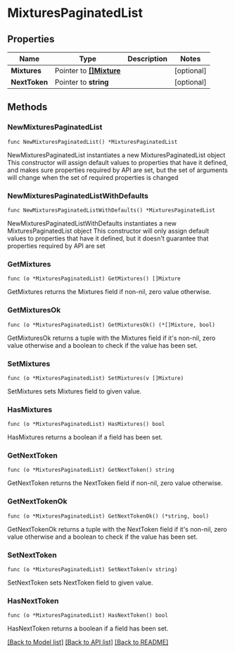 # MixturesPaginatedList

## Properties

Name | Type | Description | Notes
------------ | ------------- | ------------- | -------------
**Mixtures** | Pointer to [**[]Mixture**](Mixture.md) |  | [optional] 
**NextToken** | Pointer to **string** |  | [optional] 

## Methods

### NewMixturesPaginatedList

`func NewMixturesPaginatedList() *MixturesPaginatedList`

NewMixturesPaginatedList instantiates a new MixturesPaginatedList object
This constructor will assign default values to properties that have it defined,
and makes sure properties required by API are set, but the set of arguments
will change when the set of required properties is changed

### NewMixturesPaginatedListWithDefaults

`func NewMixturesPaginatedListWithDefaults() *MixturesPaginatedList`

NewMixturesPaginatedListWithDefaults instantiates a new MixturesPaginatedList object
This constructor will only assign default values to properties that have it defined,
but it doesn't guarantee that properties required by API are set

### GetMixtures

`func (o *MixturesPaginatedList) GetMixtures() []Mixture`

GetMixtures returns the Mixtures field if non-nil, zero value otherwise.

### GetMixturesOk

`func (o *MixturesPaginatedList) GetMixturesOk() (*[]Mixture, bool)`

GetMixturesOk returns a tuple with the Mixtures field if it's non-nil, zero value otherwise
and a boolean to check if the value has been set.

### SetMixtures

`func (o *MixturesPaginatedList) SetMixtures(v []Mixture)`

SetMixtures sets Mixtures field to given value.

### HasMixtures

`func (o *MixturesPaginatedList) HasMixtures() bool`

HasMixtures returns a boolean if a field has been set.

### GetNextToken

`func (o *MixturesPaginatedList) GetNextToken() string`

GetNextToken returns the NextToken field if non-nil, zero value otherwise.

### GetNextTokenOk

`func (o *MixturesPaginatedList) GetNextTokenOk() (*string, bool)`

GetNextTokenOk returns a tuple with the NextToken field if it's non-nil, zero value otherwise
and a boolean to check if the value has been set.

### SetNextToken

`func (o *MixturesPaginatedList) SetNextToken(v string)`

SetNextToken sets NextToken field to given value.

### HasNextToken

`func (o *MixturesPaginatedList) HasNextToken() bool`

HasNextToken returns a boolean if a field has been set.


[[Back to Model list]](../README.md#documentation-for-models) [[Back to API list]](../README.md#documentation-for-api-endpoints) [[Back to README]](../README.md)



